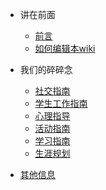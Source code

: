 * 讲在前面

  * [前言](preface.md)
  * [如何编辑本wiki](Co-editing.md)

* 我们的碎碎念

  * [社交指南](2120/beSocial.md)
  * [学生工作指南](2120/beLeaders.md)
  * [心理指导](2120/MentalHealth.md)
  * [活动指南](2120/Activities.md)
  * [学习指南](2120/toLearn.md)
  * [生涯规划](2120/beSocial.md)

* [其他信息](others.md)